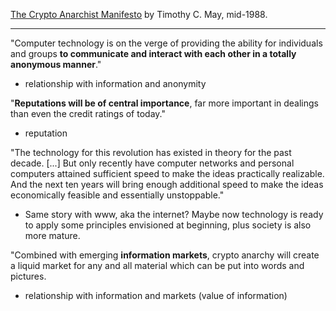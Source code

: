 [The Crypto Anarchist Manifesto](https://www.activism.net/cypherpunk/crypto-anarchy.html) by Timothy C. May, mid-1988.

---

"Computer technology is on the verge of providing the ability for individuals and groups **to communicate and interact with each other in a totally anonymous manner**."

- relationship with information and anonymity

"**Reputations will be of central importance**, far more important in dealings than even the credit ratings of today."

- reputation

"The technology for this revolution has existed in theory for the past decade. [...] But only recently have computer networks and personal computers attained sufficient speed to make the ideas practically realizable. And the next ten years will bring enough additional speed to make the ideas economically feasible and essentially unstoppable."

- Same story with www, aka the internet? Maybe now technology is ready to apply some principles envisioned at beginning, plus society is also more mature.

"Combined with emerging **information markets**, crypto anarchy will create a liquid market for any and all material which can be put into words and pictures.

- relationship with information and markets (value of information)